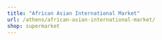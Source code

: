 ```yaml
---
title: "African Asian International Market"
url: /athens/african-asian-international-market/
shop: supermarket
---
```

